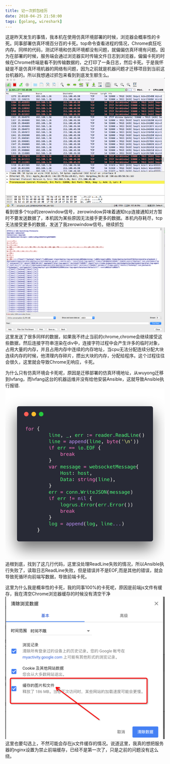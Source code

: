 ```yaml
---
title: 记一次抓包经历
date: 2018-04-25 21:58:00
tags: [golang, wireshark]
---
```

这是昨天发生的事情，我本机在使用仿真环境部署的时候，浏览器会概率性的卡死。同事部署仿真环境百分百的卡死。top命令查看进程的情况，Chrome疯狂吃内存。同样的代码，测试环境和仿真环境都没有问题，就偏偏仿真环境有问题。因为在部署的时候，服务端会通过浏览器实时传输文件日志到浏览器，偏偏卡死的时候在Chrome终端是看不到传输数据的，之打印了一条日志，然后卡死。于是我怀疑是不是仿真环境机器的网络有问题，因为之前就是机器问题才迁移项目到当前这台机器的。所以我想通过抓包来看到到底发生额生么。
![wireshark1](20180425/lvfang_tcp.png)
看到很多个tcp的zerowindow信号，zerowindow异味着通知tcp连接通知对方暂时不要发送数据了，本机因为某些原因无法接手更多的数据。本机内存耗尽，tcp无法接受更多的数据，发送了我zerowindow信号。继续抓包
![wireshark2](20180425/wireshark.png)这里发送了很多同样的数据，如果我不终止当前的chrome,chrome会继续接受这些数据，然后连接字符串渲染在div中，连接字符过程中会产生许多的临时对象，占用大量的内存，并且占用内存中连续的内存地址，当cpu无法分配连续分配大块连续内存的时候，他清理内存碎片，攒出大块的内存，分配给程序。这个过程往往会很久，这里就会导致Chrome无响应，卡死。

为什么只有仿真环境会卡死呢，原因是迁移部署的仿真环境地址，从wuyong迁移到lvfang，而lvfang这台的机器运维并没有给他安装Ansible，这就导致Ansible执行报错.
![code](20180425/carbon.png)
追根到底，找到了这几行代码，这里没处理ReadLine失败的情况，所以Ansible执行失败了，读取日志ReadLine失败，但是错误并不是EOF,而是其他的错误，就会导致死循环向前端写数据，导致前端卡死。

这里为什么我是概率性的卡死，我的同事100%的卡死呢，原因是前端js文件有缓存，我在清空Chrome浏览器缓存的时候没有清空干净
![chrome](20180425/chrome.png)
这里也要勾选上，不然可能会存在js文件缓存的情况。说道这里，我真的想把服务器的nginx设置为禁止前端缓存，已经不是第一次了，只是之前的问题没有这么绕。
